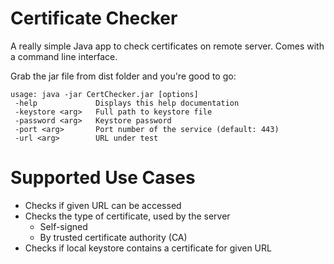# Certificate Checker
A really simple Java app to check certificates on remote server. Comes with a command line interface.

Grab the jar file from dist folder and you're good to go:
```
usage: java -jar CertChecker.jar [options]
 -help             Displays this help documentation
 -keystore <arg>   Full path to keystore file
 -password <arg>   Keystore password
 -port <arg>       Port number of the service (default: 443)
 -url <arg>        URL under test
```

# Supported Use Cases
* Checks if given URL can be accessed
* Checks the type of certificate, used by the server
   * Self-signed
   * By trusted certificate authority (CA)
* Checks if local keystore contains a certificate for given URL
